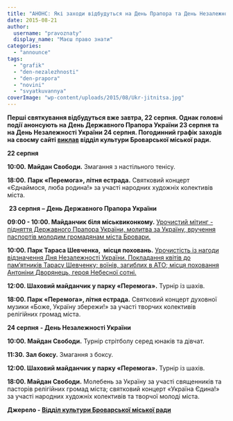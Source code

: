 ```yaml
---
title: "АНОНС: Які заходи відбудуться на День Прапора та День Незалежності у Броварах"
date: 2015-08-21
author: 
  username: "pravoznaty"
  display_name: "Маєш право знати"
categories: 
  - "announce"
tags: 
  - "grafik"
  - "den-nezalezhnosti"
  - "den-prapora"
  - "novini"
  - "svyatkuvannya"
coverImage: "wp-content/uploads/2015/08/Ukr-jitnitsa.jpg"
---
```


**Перші святкування відбудуться вже завтра, 22 серпня. Однак головні події анонсують на День Державного Прапора України 23 серпня та на День Незалежності України 24 серпня. Погодинний графік заходів на своєму сайті [виклав](https://www.kulturabr.kiev.ua/afisha/viddil-kultury/afisha-do-dnya-derzhavnogo-prapora-ukrayiny-ta-dnya-nezalezhnosti-ukrayiny) відділ культури Броварської міської ради.**

**22 серпня**

**10:00.** **Майдан Свободи.** Змагання з настільного тенісу.

**18:00.** **Парк «Перемога», літня естрада.** Святковий концерт «Єднаймося, люба родина!» за участі народних художніх колективів міста.

 **23 серпня** **– День Державного Прапора України**

**09:00 - 10:00. Майданчик біля міськвиконкому.** [Урочистий мітинг - підняття Державного Прапора України, молитва за Україну, вручення паспортів молодим громадянам міста Бровари.](https://www.kulturabr.kiev.ua/content/pidnyattya-derzhavnogo-praporu-ukrayiny)

**10:00. Парк Тараса Шевченка,  місця поховань.** [Урочистість із нагоди відзначення Дня Незалежності України. Покладання квітів до пам’ятників Тарасу Шевченку; воїнів, загиблих в АТО; місця поховання Антоніни Дворянець, героя Небесної сотні.](https://www.kulturabr.kiev.ua/content/urochystist-z-nagody-vidznachennya-dnya-nezalezhnosti-ukrayiny-pokladannya-kvitiv-do)

**12:00. Шаховий майданчик у парку «Перемога».** Турнір із шахів.

**18:00. Парк «Перемога», літня естрада.** Святковий концерт духовної музики «Боже, Україну збережи!» за участі творчих колективів релігійних громад міста.

**24 серпня** **- День Незалежності України**

**10:00. Майдан Свободи.** Турнір стрітболу серед юнаків та дівчат.

**11:30. Зал боксу.** Змагання з боксу.

**12:00. Шаховий майданчик у парку «Перемога».** Турнір із шахів.

**18:00. Майдан Свободи.** Молебень за Україну за участі священників та пасторів релігійних громад міста; святковий концерт «Україна Єдина!» за участі народних художніх колективів та творчої молоді міста.

**Джерело - [Відділ культури Броварської міської ради](https://www.kulturabr.kiev.ua/afisha/viddil-kultury/afisha-do-dnya-derzhavnogo-prapora-ukrayiny-ta-dnya-nezalezhnosti-ukrayiny)**

